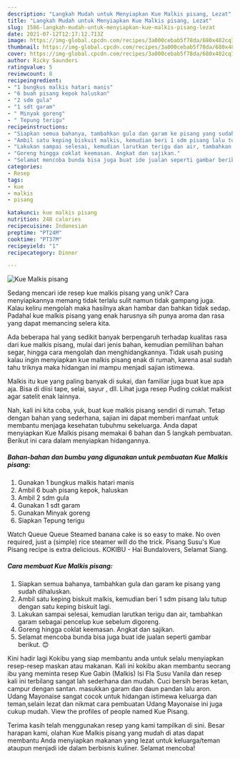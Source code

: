 ```yaml
---
description: "Langkah Mudah untuk Menyiapkan Kue Malkis pisang, Lezat"
title: "Langkah Mudah untuk Menyiapkan Kue Malkis pisang, Lezat"
slug: 1586-langkah-mudah-untuk-menyiapkan-kue-malkis-pisang-lezat
date: 2021-07-12T12:17:12.713Z
image: https://img-global.cpcdn.com/recipes/3a000cebab5f78da/680x482cq70/kue-malkis-pisang-foto-resep-utama.jpg
thumbnail: https://img-global.cpcdn.com/recipes/3a000cebab5f78da/680x482cq70/kue-malkis-pisang-foto-resep-utama.jpg
cover: https://img-global.cpcdn.com/recipes/3a000cebab5f78da/680x482cq70/kue-malkis-pisang-foto-resep-utama.jpg
author: Ricky Saunders
ratingvalue: 5
reviewcount: 8
recipeingredient:
- "1 bungkus malkis hatari manis"
- "6 buah pisang kepok haluskan"
- "2 sdm gula"
- "1 sdt garam"
- " Minyak goreng"
- " Tepung terigu"
recipeinstructions:
- "Siapkan semua bahanya, tambahkan gula dan garam ke pisang yang sudah dihaluskan."
- "Ambil satu keping biskuit malkis, kemudian beri 1 sdm pisang lalu tutup dengan satu keping biskuit lagi."
- "Lakukan sampai selesai, kemudian larutkan terigu dan air, tambahkan garam sebagai pencelup kue sebelum digoreng."
- "Goreng hingga coklat keemasan. Angkat dan sajikan."
- "Selamat mencoba bunda bisa juga buat ide jualan seperti gambar berikut. 😊"
categories:
- Resep
tags:
- kue
- malkis
- pisang

katakunci: kue malkis pisang 
nutrition: 248 calories
recipecuisine: Indonesian
preptime: "PT24M"
cooktime: "PT37M"
recipeyield: "1"
recipecategory: Dinner

---
```



![Kue Malkis pisang](https://img-global.cpcdn.com/recipes/3a000cebab5f78da/680x482cq70/kue-malkis-pisang-foto-resep-utama.jpg)

Sedang mencari ide resep kue malkis pisang yang unik? Cara menyiapkannya memang tidak terlalu sulit namun tidak gampang juga. Kalau keliru mengolah maka hasilnya akan hambar dan bahkan tidak sedap. Padahal kue malkis pisang yang enak harusnya sih punya aroma dan rasa yang dapat memancing selera kita.

Ada beberapa hal yang sedikit banyak berpengaruh terhadap kualitas rasa dari kue malkis pisang, mulai dari jenis bahan, kemudian pemilihan bahan segar, hingga cara mengolah dan menghidangkannya. Tidak usah pusing kalau ingin menyiapkan kue malkis pisang enak di rumah, karena asal sudah tahu triknya maka hidangan ini mampu menjadi sajian istimewa.

Malkis itu kue yang paling banyak di sukai, dan familiar juga buat kue apa aja. Bisa di diisi tape, selai, sayur , dll. Lihat juga resep Puding coklat malkist agar satelit enak lainnya.


Nah, kali ini kita coba, yuk, buat kue malkis pisang sendiri di rumah. Tetap dengan bahan yang sederhana, sajian ini dapat memberi manfaat untuk membantu menjaga kesehatan tubuhmu sekeluarga. Anda dapat menyiapkan Kue Malkis pisang memakai 6 bahan dan 5 langkah pembuatan. Berikut ini cara dalam menyiapkan hidangannya.

<!--inarticleads1-->

##### Bahan-bahan dan bumbu yang digunakan untuk pembuatan Kue Malkis pisang:

1. Gunakan 1 bungkus malkis hatari manis
1. Ambil 6 buah pisang kepok, haluskan
1. Ambil 2 sdm gula
1. Gunakan 1 sdt garam
1. Gunakan  Minyak goreng
1. Siapkan  Tepung terigu


Watch Queue Queue Steamed banana cake is so easy to make. No oven required, just a (simple) rice steamer will do the trick. Pisang Susu&#39;s Kue Pisang recipe is extra delicious. KOKIBU - Hai Bundalovers, Selamat Siang. 

<!--inarticleads2-->

##### Cara membuat Kue Malkis pisang:

1. Siapkan semua bahanya, tambahkan gula dan garam ke pisang yang sudah dihaluskan.
1. Ambil satu keping biskuit malkis, kemudian beri 1 sdm pisang lalu tutup dengan satu keping biskuit lagi.
1. Lakukan sampai selesai, kemudian larutkan terigu dan air, tambahkan garam sebagai pencelup kue sebelum digoreng.
1. Goreng hingga coklat keemasan. Angkat dan sajikan.
1. Selamat mencoba bunda bisa juga buat ide jualan seperti gambar berikut. 😊


Kini hadir lagi Kokibu yang siap membantu anda untuk selalu menyiapkan resep-resep maskan atau makanan. Kali ini kokibu akan membantu seorang ibu yang meminta resep Kue Gabin (Malkis) Isi Fla Susu Vanila dan resep kali ini terbilang sangat lah sederhana dan mudah. Cuci bersih beras ketan, campur dengan santan. masukkan garam dan daun pandan lalu aron. Udang Mayonaise sangat cocok untuk hidangan istimewa keluarga dan teman,selain lezat dan nikmat cara pembuatan Udang Mayonaise ini juga cukup mudah. View the profiles of people named Kue Pisang. 

Terima kasih telah menggunakan resep yang kami tampilkan di sini. Besar harapan kami, olahan Kue Malkis pisang yang mudah di atas dapat membantu Anda menyiapkan makanan yang lezat untuk keluarga/teman ataupun menjadi ide dalam berbisnis kuliner. Selamat mencoba!
